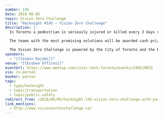 ```yaml
---
number: 145
date: 2018-06-05
topic: Vision Zero Challenge
title: "Hacknight #145 – Vision Zero Challenge"
description: |-
  In Toronto a pedestrian is seriously injured or killed every 3 days on our roads. The Vision Zero Challenge is an 8-week competition where participants will work in teams or independently to develop innovative and data driven solutions to make Toronto's streets safer for everyone today and into the future.

  The teams with the most promising solutions will be awarded cash prizes and the opportunity to receive coaching and training at Civic Hall Toronto to further develop their idea side by side with City of Toronto staff.

  The Vision Zero Challenge is powered by the City of Toronto and the Brookfield Institute for Innovation + Entrepreneurship.
speakers:
  - "[[Yasmin Rajabi]]"
venue: "[[Ecobee Offices]]"
eventUrl: https://www.meetup.com/civic-tech-toronto/events/249119653
via: in-person
booker: patcon
tags:
  - type/hacknight
  - topic/transportation
  - topic/public-safety
redirect_from: /2018/06/05/hacknight-145-vision-zero-challenge-with-yasmin-rajabi/
link_mentions:
  - http://www.visionzerotochallenge.ca/
---
```

